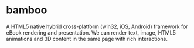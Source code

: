 bamboo
======

A HTML5 native hybrid cross-platform (win32, iOS, Android) framework for eBook rendering and presentation. We can render text, image, HTML5 animations and 3D content in the same page with rich interactions. 
